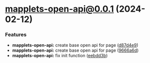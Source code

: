 # mapplets-open-api@0.0.1 (2024-02-12)

### Features

* **mapplets-open-api:** create base open api for page ([d87d4e9](https://github.com/mapplesorg/mapplets/commit/d87d4e973360846b44b3b9c723cf282324d7dbf5))
* **mapplets-open-api:** create base open api for page ([9666a6d](https://github.com/mapplesorg/mapplets/commit/9666a6da6334f9acd7abd79ee8a160ea0667eaa9))
* **mapplets-open-api:** fix init function ([eebdd3b](https://github.com/mapplesorg/mapplets/commit/eebdd3bbc0b4aa412d2eba011c9a39d3279e5f65))

